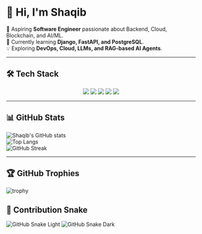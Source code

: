 
# 👋 Hi, I'm Shaqib  

🚀 Aspiring **Software Engineer** passionate about Backend, Cloud, Blockchain, and AI/ML.  
🌱 Currently learning **Django, FastAPI, and PostgreSQL**.  
💡 Exploring **DevOps, Cloud, LLMs, and RAG-based AI Agents**.  

---

## 🛠️ Tech Stack  

<p align="center">
  <!-- Programming Languages -->
  <img src="https://skillicons.dev/icons?i=python" />
  <!-- Frameworks -->
  <img src="https://skillicons.dev/icons?i=django,fastapi" />
  <!-- Databases -->
  <img src="https://skillicons.dev/icons?i=postgresql,mysql" />
  <!-- DevOps / Cloud -->
  <img src="https://skillicons.dev/icons?i=docker,git,github,linux,aws" />
  <!-- AI/ML -->
  <img src="https://skillicons.dev/icons?i=tensorflow,pytorch" />
</p>

---

## 📊 GitHub Stats  

![Shaqib's GitHub stats](https://github-readme-stats.vercel.app/api?username=shaqibqureshi&show_icons=true&theme=tokyonight)  
![Top Langs](https://github-readme-stats.vercel.app/api/top-langs/?username=shaqibqureshi&layout=compact&theme=tokyonight)  
![GitHub Streak](https://streak-stats.demolab.com?user=shaqibqureshi&theme=tokyonight&hide_border=true)  

---

## 🏆 GitHub Trophies  

![trophy](https://github-profile-trophy.vercel.app/?username=shaqibqureshi&theme=onedark&row=1&column=6)


## 🐍 Contribution Snake

![GitHub Snake Light](https://raw.githubusercontent.com/shaqibqureshi/shaqibqureshi/output/github-snake.svg#gh-light-mode-only)
![GitHub Snake Dark](https://raw.githubusercontent.com/shaqibqureshi/shaqibqureshi/output/github-snake-dark.svg#gh-dark-mode-only)




